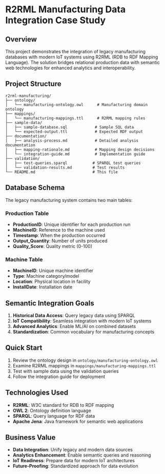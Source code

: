 # R2RML Manufacturing Data Integration Case Study

## Overview
This project demonstrates the integration of legacy manufacturing databases with modern IoT systems using R2RML (RDB to RDF Mapping Language). The solution bridges relational production data with semantic web technologies for enhanced analytics and interoperability.

## Project Structure
```
r2rml-manufacturing/
├── ontology/
│   └── manufacturing-ontology.owl      # Manufacturing domain ontology
├── mappings/
│   └── manufacturing-mappings.ttl      # R2RML mapping rules
├── sample-data/
│   ├── sample-database.sql            # Sample SQL data
│   └── expected-output.ttl            # Expected RDF output
├── documentation/
│   ├── analysis-process.md            # Detailed analysis documentation
│   ├── mapping-rationale.md           # Mapping design decisions
│   └── integration-guide.md           # Implementation guide
├── validation/
│   ├── test-queries.sparql           # SPARQL test queries
│   └── validation-results.md         # Test results
└── README.md                         # This file
```

## Database Schema
The legacy manufacturing system contains two main tables:

### Production Table
- **ProductionID**: Unique identifier for each production run
- **MachineID**: Reference to the machine used
- **Timestamp**: When the production occurred
- **Output_Quantity**: Number of units produced
- **Quality_Score**: Quality metric (0-100)

### Machine Table
- **MachineID**: Unique machine identifier
- **Type**: Machine category/model
- **Location**: Physical location in facility
- **InstallDate**: Installation date

## Semantic Integration Goals
1. **Historical Data Access**: Query legacy data using SPARQL
2. **IoT Compatibility**: Seamless integration with modern IoT systems
3. **Advanced Analytics**: Enable ML/AI on combined datasets
4. **Standardization**: Common vocabulary for manufacturing concepts

## Quick Start
1. Review the ontology design in `ontology/manufacturing-ontology.owl`
2. Examine R2RML mappings in `mappings/manufacturing-mappings.ttl`
3. Test with sample data using the validation queries
4. Follow the integration guide for deployment

## Technologies Used
- **R2RML**: W3C standard for RDB to RDF mapping
- **OWL 2**: Ontology definition language
- **SPARQL**: Query language for RDF data
- **Apache Jena**: Java framework for semantic web applications

## Business Value
- **Data Integration**: Unify legacy and modern data sources
- **Analytics Enhancement**: Enable semantic queries and reasoning
- **IoT Readiness**: Prepare data for modern IoT architectures
- **Future-Proofing**: Standardized approach for data evolution
